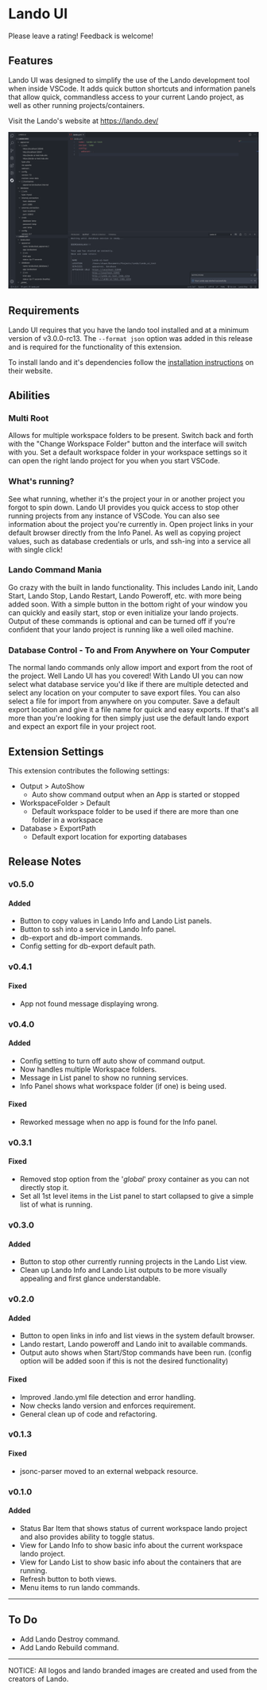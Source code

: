 # Lando UI

Please leave a rating! Feedback is welcome!

## Features

Lando UI was designed to simplify the use of the Lando development tool when inside VSCode. It adds quick button shortcuts and information panels that allow quick, commandless access to your current Lando project, as well as other running projects/containers.

Visit the Lando's website at https://lando.dev/

![Lando UI Overview](media/screenshot.png)

## Requirements

Lando UI requires that you have the lando tool installed and at a minimum version of v3.0.0-rc13. The `--format json` option was added in this release and is required for the functionality of this extension.

To install lando and it's dependencies follow the [installation instructions](https://docs.lando.dev/basics/installation.html) on their website.

## Abilities

### Multi Root

Allows for multiple workspace folders to be present. Switch back and forth with the "Change Workspace Folder" button and the interface will switch with you. Set a default workspace folder in your workspace settings so it can open the right lando project for you when you start VSCode.

### What's running?

See what running, whether it's the project your in or another project you forgot to spin down. Lando UI provides you quick access to stop other running projects from any instance of VSCode. You can also see information about the project you're currently in. Open project links in your default browser directly from the Info Panel. As well as copying project values, such as database credentials or urls, and ssh-ing into a service all with single click!

### Lando Command Mania

Go crazy with the built in lando functionality. This includes Lando init, Lando Start, Lando Stop, Lando Restart, Lando Poweroff, etc. with more being added soon. With a simple button in the bottom right of your window you can quickly and easily start, stop or even initialize your lando projects. Output of these commands is optional and can be turned off if you're confident that your lando project is running like a well oiled machine.

### Database Control - To and From Anywhere on Your Computer

The normal lando commands only allow import and export from the root of the project. Well Lando UI has you covered! With Lando UI you can now select what database service you'd like if there are multiple detected and select any location on your computer to save export files. You can also select a file for import from anywhere on you computer. Save a default export location and give it a file name for quick and easy exports. If that's all more than you're looking for then simply just use the default lando export and expect an export file in your project root.

## Extension Settings

This extension contributes the following settings:

- Output > AutoShow
  - Auto show command output when an App is started or stopped
- WorkspaceFolder > Default
  - Default workspace folder to be used if there are more than one folder in a workspace
- Database > ExportPath
  - Default export location for exporting databases

<!-- ## Known Issues -->

## Release Notes

### v0.5.0

#### Added

- Button to copy values in Lando Info and Lando List panels.
- Button to ssh into a service in Lando Info panel.
- db-export and db-import commands.
- Config setting for db-export default path.

### v0.4.1

#### Fixed

- App not found message displaying wrong.

### v0.4.0

#### Added

- Config setting to turn off auto show of command output.
- Now handles multiple Workspace folders.
- Message in List panel to show no running services.
- Info Panel shows what workspace folder (if one) is being used.

#### Fixed

- Reworked message when no app is found for the Info panel.

### v0.3.1

#### Fixed

- Removed stop option from the '_global_' proxy container as you can not directly stop it.
- Set all 1st level items in the List panel to start collapsed to give a simple list of what is running.

### v0.3.0

#### Added

- Button to stop other currently running projects in the Lando List view.
- Clean up Lando Info and Lando List outputs to be more visually appealing and first glance understandable.

### v0.2.0

#### Added

- Button to open links in info and list views in the system default browser.
- Lando restart, Lando poweroff and Lando init to available commands.
- Output auto shows when Start/Stop commands have been run. (config option will be added soon if this is not the desired functionality)

#### Fixed

- Improved .lando.yml file detection and error handling.
- Now checks lando version and enforces requirement.
- General clean up of code and refactoring.

### v0.1.3

#### Fixed

- jsonc-parser moved to an external webpack resource.

### v0.1.0

#### Added

- Status Bar Item that shows status of current workspace lando project and also provides ability to toggle status.
- View for Lando Info to show basic info about the current workspace lando project.
- View for Lando List to show basic info about the containers that are running.
- Refresh button to both views.
- Menu items to run lando commands.

---

## To Do

- Add Lando Destroy command.
- Add Lando Rebuild command.

---

NOTICE: All logos and lando branded images are created and used from the creators of Lando.
